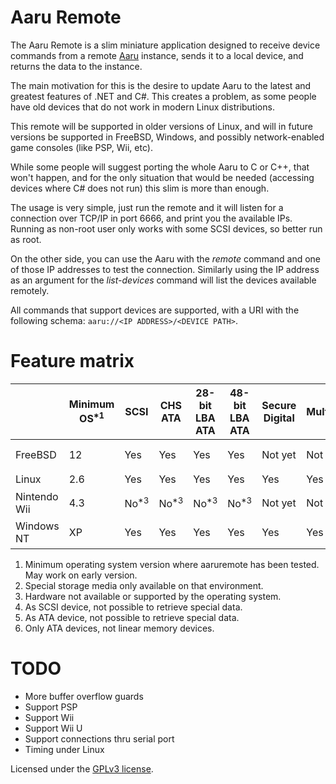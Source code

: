 Aaru Remote
====================

The Aaru Remote is a slim miniature application designed to receive device commands from a
remote [Aaru](https://github.com/aaru-dps/Aaru)
instance, sends it to a local device, and returns the data to the instance.

The main motivation for this is the desire to update Aaru to the latest and greatest features of .NET and C#.
This creates a problem, as some people have old devices that do not work in modern Linux distributions.

This remote will be supported in older versions of Linux, and will in future versions be supported in FreeBSD, Windows,
and possibly
network-enabled game consoles (like PSP, Wii, etc).

While some people will suggest porting the whole Aaru to C or C++, that won't happen, and for the only situation that
would be needed (accessing devices where C# does not run) this slim is more than enough.

The usage is very simple, just run the remote and it will listen for a connection over TCP/IP in port 6666, and print
you
the available IPs. Running as non-root user only works with some SCSI devices, so better run as root.

On the other side, you can use the Aaru with the *remote* command and one of those IP addresses to test the
connection. Similarly using the IP address as an argument for the *list-devices* command will list the devices available
remotely.

All commands that support devices are supported, with a URI with the following schema:
`aaru://<IP ADDRESS>/<DEVICE PATH>`.

Feature matrix
==============

|              | Minimum OS<sup>*1</sup> | SCSI            | CHS ATA         | 28-bit LBA ATA  | 48-bit LBA ATA  | Secure Digital | MultiMediaCard | USB                  | FireWire             | PCMCIA           | Special<sup>*2</sup> |
|--------------|-------------------------|-----------------|-----------------|-----------------|-----------------|----------------|----------------|----------------------|----------------------|------------------|----------------------|
| FreeBSD      | 12                      | Yes             | Yes             | Yes             | Yes             | Not yet        | Not yet        | Not yet<sup>*4</sup> | Not yet<sup>*4</sup> | No<sup>*5</sup>  |                      |
| Linux        | 2.6                     | Yes             | Yes             | Yes             | Yes             | Yes            | Yes            | Yes                  | Yes                  | Yes<sup>*6</sup> |                      |
| Nintendo Wii | 4.3                     | No<sup>*3</sup> | No<sup>*3</sup> | No<sup>*3</sup> | No<sup>*3</sup> | Not yet        | Not yet        | Not yet              | No<sup>*3</sup>      | No<sup>*3</sup>  | Not yet              |
| Windows NT   | XP                      | Yes             | Yes             | Yes             | Yes             | Yes            | Yes            | Yes                  | Not yet<sup>*4</sup> | No<sup>*5</sup>  |                      |

1. Minimum operating system version where aaruremote has been tested. May work on early version.
2. Special storage media only available on that environment.
3. Hardware not available or supported by the operating system.
4. As SCSI device, not possible to retrieve special data.
5. As ATA device, not possible to retrieve special data.
6. Only ATA devices, not linear memory devices.

TODO
====

- More buffer overflow guards
- Support PSP
- Support Wii
- Support Wii U
- Support connections thru serial port
- Timing under Linux

Licensed under the [GPLv3 license](LICENSE.md).
